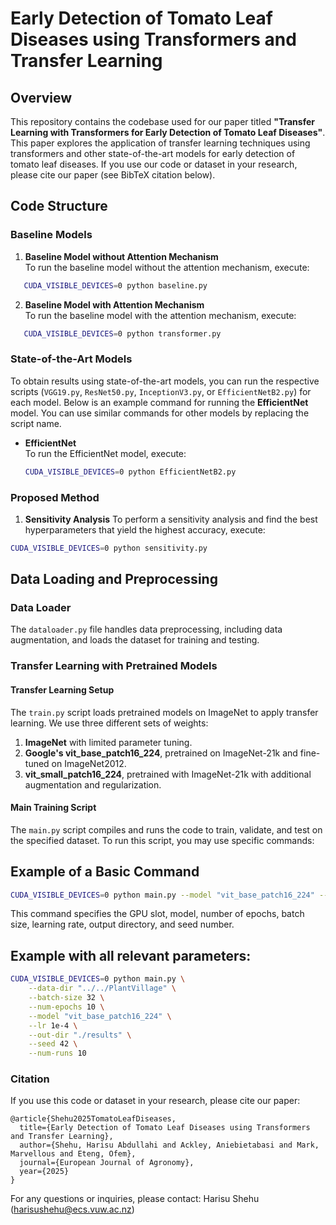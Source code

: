 # Early Detection of Tomato Leaf Diseases using Transformers and Transfer Learning 

## Overview

This repository contains the codebase used for our paper titled **"Transfer Learning with Transformers for Early Detection of Tomato Leaf Diseases"**. This paper explores the application of transfer learning techniques using transformers and other state-of-the-art models for early detection of tomato leaf diseases. If you use our code or dataset in your research, please cite our paper (see BibTeX citation below).

## Code Structure

### Baseline Models

1. **Baseline Model without Attention Mechanism**  
   To run the baseline model without the attention mechanism, execute:

```bash
   CUDA_VISIBLE_DEVICES=0 python baseline.py
  ```

2. **Baseline Model with Attention Mechanism**  
   To run the baseline model with the attention mechanism, execute:

```bash
   CUDA_VISIBLE_DEVICES=0 python transformer.py
  ```

### State-of-the-Art Models

To obtain results using state-of-the-art models, you can run the respective scripts (`VGG19.py`, `ResNet50.py`, `InceptionV3.py`, or `EfficientNetB2.py`) for each model. Below is an example command for running the **EfficientNet** model. You can use similar commands for other models by replacing the script name.

- **EfficientNet**  
  To run the EfficientNet model, execute:

  ```bash
  CUDA_VISIBLE_DEVICES=0 python EfficientNetB2.py
  ```

### Proposed Method

1. **Sensitivity Analysis**
To perform a sensitivity analysis and find the best hyperparameters that yield the highest accuracy, execute:

```bash
CUDA_VISIBLE_DEVICES=0 python sensitivity.py
```

## Data Loading and Preprocessing

### Data Loader
The `dataloader.py` file handles data preprocessing, including data augmentation, and loads the dataset for training and testing.

### Transfer Learning with Pretrained Models

#### Transfer Learning Setup
The `train.py` script loads pretrained models on ImageNet to apply transfer learning. We use three different sets of weights:
1. **ImageNet** with limited parameter tuning.
2. **Google's vit_base_patch16_224**, pretrained on ImageNet-21k and fine-tuned on ImageNet2012.
3. **vit_small_patch16_224**, pretrained with ImageNet-21k with additional augmentation and regularization.

#### Main Training Script
The `main.py` script compiles and runs the code to train, validate, and test on the specified dataset. To run this script, you may use specific commands:

## Example of a Basic Command

```bash
CUDA_VISIBLE_DEVICES=0 python main.py --model "vit_base_patch16_224" --num-epochs 10 --batch-size 32 --lr 1e-4 --out-dir "./results" --seed 42
```
This command specifies the GPU slot, model, number of epochs, batch size, learning rate, output directory, and seed number.

## Example with all relevant parameters:

```bash
CUDA_VISIBLE_DEVICES=0 python main.py \
    --data-dir "../../PlantVillage" \
    --batch-size 32 \
    --num-epochs 10 \
    --model "vit_base_patch16_224" \
    --lr 1e-4 \
    --out-dir "./results" \
    --seed 42 \
    --num-runs 10
```

### Citation

If you use this code or dataset in your research, please cite our paper:

```bibitex
@article{Shehu2025TomatoLeafDiseases,
  title={Early Detection of Tomato Leaf Diseases using Transformers and Transfer Learning},
  author={Shehu, Harisu Abdullahi and Ackley, Aniebietabasi and Mark, Marvellous and Eteng, Ofem},
  journal={European Journal of Agronomy},
  year={2025}
}
```

For any questions or inquiries, please contact:
Harisu Shehu (harisushehu@ecs.vuw.ac.nz)











